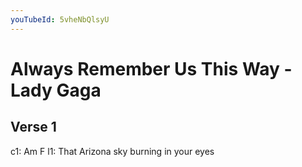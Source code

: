 ```yaml
---
youTubeId: 5vheNbQlsyU
---
```


# Always Remember Us This Way - Lady Gaga

## Verse 1
c1:              Am                  F
l1: That Arizona sky burning in your eyes
